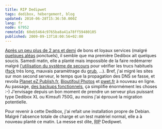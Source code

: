 ```yaml
---
title: RIP Dedipwet
tags: dedibox, hébergement, blog
updated: 2010-06-28T15:36:50.000Z
lang: fr
node: 67952
remoteId: 60eb5464c9765ba8a41a78ff59480105
published: 2009-09-13T18:00:56+02:00
---
```


[Après un peu plus de 2 ans et demi](/post/une-dedibox-en-moins-de-temps-qu-il-en-faut-pour-le-dire) de bons et loyaux services (malgré [quelques aléas](/post/des-freezes-sur-dedibox) ponctuels), il semble que ma première Dedibox ait quelques soucis. Samedi matin, elle a planté mais impossible de la faire redémarrer malgré [l'utilisation du système de secours](http://documentation.dedibox.fr/doku.php?id=gestion:rescue2) pour vérifier les trucs habituels ([fsck](http://pwet.fr/man/linux/administration_systeme/fsck) très long, mauvais paramètrage du [grub](http://pwet.fr/man/linux/administration_systeme/grub), ...). Bref, j'ai migré les sites sur mon second serveur, le temps que la propagation des DNS se fasse, et revoila [Planet eZ Publish.fr](http://www.planet-ezpublish.fr), [Bioutifoul Photos](http://www.bioutifoul-photos.net) et [pwet.fr](http://pwet.fr) à nouveau en ligne. Au passage, [des backups fonctionnels](/post/boulet), ça simplifie énormément les choses :-) J'envisage depuis un bon moment de prendre un serveur plus puissant type Dedibox XL ou Kimsufi 750G, au moins j'ai éprouvé la migration potentielle.


Pour revenir à cette Dedibox, j'ai refait une installation propre de Debian. Malgré l'absence totale de charge et un test matériel normal, elle a à nouveau planté ce matin. La messe est dite, <abbr title="Rest In Peace">RIP</abbr>  Dedipwet.


